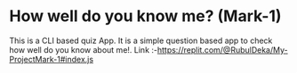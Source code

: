 # How well do you know me? (Mark-1)
This is a CLI based quiz App.
It is a simple question based app to check how well do you know about me!.
Link :-https://replit.com/@RubulDeka/My-ProjectMark-1#index.js

